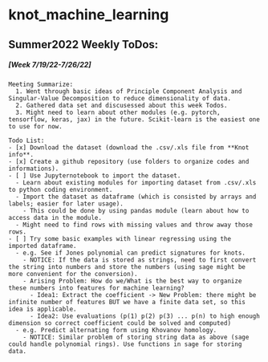 # knot_machine_learning

## **Summer2022 Weekly ToDos:**

##### [Week 7/19/22-7/26/22]
    Meeting Summarize: 
      1. Went through basic ideas of Principle Component Analysis and Singular-Value Decomposition to reduce dimensionality of data. 
      2. Gathered data set and discusessed about this week Todos. 
      3. Might need to learn about other modules (e.g. pytorch, tensorflow, keras, jax) in the future. Scikit-learn is the easiest one to use for now. 
    
    Todo List: 
    - [x] Download the dataset (download the .csv/.xls file from **Knot info**.
    - [x] Create a github repository (use folders to organize codes and informations). 
    - [ ] Use Jupyternotebook to import the dataset.
      - Learn about existing modules for importing dataset from .csv/.xls to python coding environment. 
      - Import the dataset as dataframe (which is consisted by arrays and labels; easier for later usage). 
        - This could be done by using pandas module (learn about how to access data in the module. 
      - Might need to find rows with missing values and throw away those rows. 
    - [ ] Try some basic examples with linear regressing using the imported dataframe. 
      - e.g. See if Jones polynomial can predict signatures for knots. 
        - NOTICE: If the data is stored as strings, need to first convert the string into numbers and store the numbers (using sage might be more convenient for the conversion).
        - Arising Problem: How do we/What is the best way to organize these numbers into features for machine learning?
          - Idea1: Extract the coefficient -> New Problem: there might be infinite number of features BUT we have a finite data set, so this idea is applicable.
          - Idea2: Use evaluations (p(1) p(2) p(3) ... p(n) to high enough dimension so correct coefficient could be solved and computed)
      - e.g. Predict alternating form using Khovanov homology. 
        - NOTICE: Similar problem of storing string data as above (sage could handle polynomial rings). Use functions in sage for storing data.  
